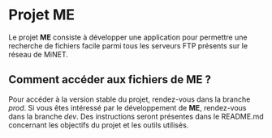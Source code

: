 Projet ME
===================


Le projet **ME** consiste à développer une application pour permettre une recherche de fichiers facile parmi tous les serveurs FTP présents sur le réseau de MiNET.


Comment accéder aux fichiers de **ME** ?
-------------
Pour accéder à la version stable du projet, rendez-vous dans la branche *prod*.
Si vous êtes intéressé par le développement de **ME**, rendez-vous dans la branche *dev*. Des instructions seront présentes dans le README.md concernant les objectifs du projet et les outils utilisés.

